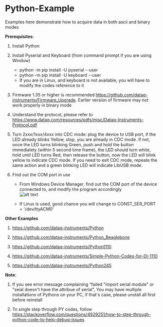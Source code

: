 # Python-Example

Examples here demonstrate how to acquire data in both ascii and binary modes

**Prerequisites**:

1) Install Python

2) Install Pyserial and Keyboard (from command prompt if you are using Window)
    - python -m pip install -U pyserial --user
    - python -m pip install -U keyboard --user
    - If you are in Linux, and keyboard is not available, you will have to modify the codes reference to it

3) Firmware 1.35 or higher is recommended https://github.com/dataq-instruments/Firmware_Upgrade. Earlier version of firmware may not work properly in binary mode

4) Understand the protocol, please refer to  https://www.dataq.com/resources/pdfs/misc/Dataq-Instruments-Protocol.pdf

5) Turn 2xxx/1xxx/4xxx into CDC mode: plug the device to USB port, if the LED already blinks Yellow, stop, you are already in CDC mode. If not, once the LED turns blinking Green, push and hold the button immediately (within 5 second time frame), the LED should turn white, hold until LED turns Red, then release the button, now the LED will blink yellow to indicate CDC mode. If you need to exit CDC mode, repeate the same action and a green blinking LED will indicate LibUSB mode.

6) Find out the COM port in use

    - From Windows Device Manager, find out the COM port of the device connected to, and modify the program accordingly<br/>
    ![alt text](https://www.dataq.com/resources/repository/matlab_devicemanager.png)
    
    - If Linux is used, good chance you will change to CONST_SER_PORT = '/dev/ttyACM0'   


**Other Examples**

1) https://github.com/dataq-instruments/Python

2) https://github.com/dataq-instruments/Python_Beaglebone

3) https://github.com/dataq-instruments/Python1110

4) https://github.com/dataq-instruments/Simple-Python-Codes-for-DI-1110

5) https://github.com/dataq-instruments/Python245


**Note**:

1) If you see error message complaining “failed "import serial module" or "seial doesn't have the attribue of serial", You may have multiple installations of Pythons on your PC, if that's case, please unstall all first before reinstall

2) To single step through PY codes, follow
https://stackoverflow.com/questions/4929251/how-to-step-through-python-code-to-help-debug-issues

